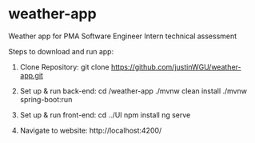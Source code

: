 # weather-app
Weather app for PMA Software Engineer Intern technical assessment

Steps to download and run app:

1. Clone Repository: git clone https://github.com/justinWGU/weather-app.git

3. Set up & run back-end: cd /weather-app
   ./mvnw clean install
   ./mvnw spring-boot:run

4. Set up & run front-end: cd ../UI
   npm install
   ng serve

5. Navigate to website: http://localhost:4200/
